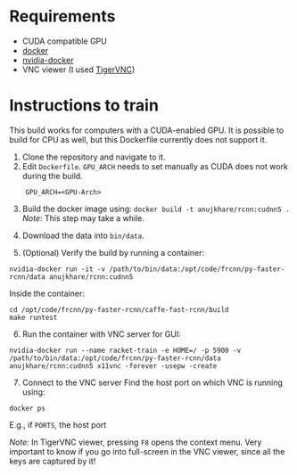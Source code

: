 # Requirements
- CUDA compatible GPU
- [docker](https://docs.docker.com/engine/installation/)
- [nvidia-docker](https://github.com/NVIDIA/nvidia-docker)
- VNC viewer (I used [TigerVNC](https://wiki.archlinux.org/index.php/TigerVNC))

# Instructions to train
This build works for computers with a CUDA-enabled GPU. It is possible to build for CPU as well, but this Dockerfile currently does not support it.

1. Clone the repository and navigate to it.
2. Edit `Dockerfile`. `GPU_ARCH` needs to set manually as CUDA does not work during the build.
```
    GPU_ARCH=<GPU-Arch>
```

3. Build the docker image using:
```docker build -t anujkhare/rcnn:cudnn5 .```
*Note*: This step may take a while.

4. Download the data into `bin/data`.

5. (Optional) Verify the build by running a container:
```
nvidia-docker run -it -v /path/to/bin/data:/opt/code/frcnn/py-faster-rcnn/data anujkhare/rcnn:cudnn5
```

Inside the container:
```
cd /opt/code/frcnn/py-faster-rcnn/caffe-fast-rcnn/build
make runtest
```

6. Run the container with VNC server for GUI:
```
nvidia-docker run --name racket-train -e HOME=/ -p 5900 -v /path/to/bin/data:/opt/code/frcnn/py-faster-rcnn/data anujkhare/rcnn:cudnn5 x11vnc -forever -usepw -create
```

7. Connect to the VNC server
Find the host port on which VNC is running using:
```
docker ps
```

E.g., if `PORTS`, the host port 

*Note*: In TigerVNC viewer, pressing `F8` opens the context menu. Very
important to know if you go into full-screen in the VNC viewer, since all the
keys are captured by it!
